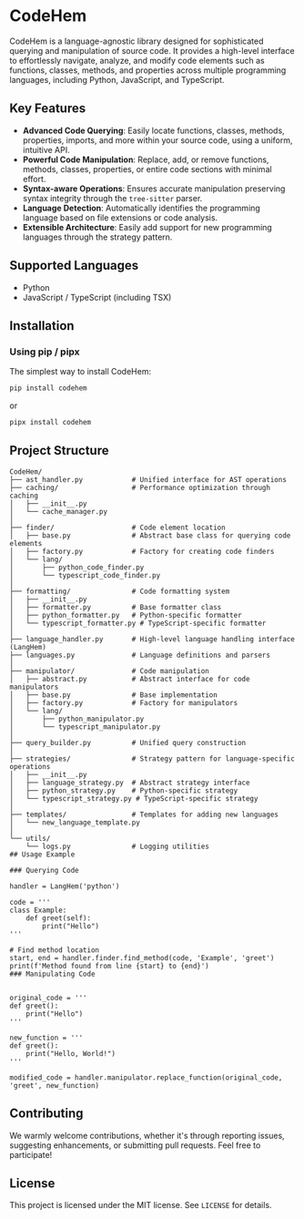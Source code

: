# CodeHem

CodeHem is a language-agnostic library designed for sophisticated querying and manipulation of source code. 
It provides a high-level interface to effortlessly navigate, analyze, and modify code elements such as functions, 
classes, methods, and properties across multiple programming languages, including Python, JavaScript, and TypeScript.

## Key Features

- **Advanced Code Querying**: Easily locate functions, classes, methods, properties, imports, and more within your source code, using a uniform, intuitive API.
- **Powerful Code Manipulation**: Replace, add, or remove functions, methods, classes, properties, or entire code sections with minimal effort.
- **Syntax-aware Operations**: Ensures accurate manipulation preserving syntax integrity through the `tree-sitter` parser.
- **Language Detection**: Automatically identifies the programming language based on file extensions or code analysis.
- **Extensible Architecture**: Easily add support for new programming languages through the strategy pattern.

## Supported Languages

- Python
- JavaScript / TypeScript (including TSX)

## Installation

### Using pip / pipx

The simplest way to install CodeHem:

```bash
pip install codehem
````
or

```bash
pipx install codehem
````

## Project Structure

```
CodeHem/
├── ast_handler.py            # Unified interface for AST operations
├── caching/                  # Performance optimization through caching
│   ├── __init__.py
│   └── cache_manager.py
│
├── finder/                   # Code element location
│   ├── base.py               # Abstract base class for querying code elements
│   ├── factory.py            # Factory for creating code finders
│   └── lang/
│       ├── python_code_finder.py
│       └── typescript_code_finder.py
│
├── formatting/               # Code formatting system
│   ├── __init__.py
│   ├── formatter.py          # Base formatter class
│   ├── python_formatter.py   # Python-specific formatter
│   └── typescript_formatter.py # TypeScript-specific formatter
│
├── language_handler.py       # High-level language handling interface (LangHem)
├── languages.py              # Language definitions and parsers
│
├── manipulator/              # Code manipulation
│   ├── abstract.py           # Abstract interface for code manipulators
│   ├── base.py               # Base implementation
│   ├── factory.py            # Factory for manipulators
│   └── lang/
│       ├── python_manipulator.py
│       └── typescript_manipulator.py
│
├── query_builder.py          # Unified query construction
│
├── strategies/               # Strategy pattern for language-specific operations
│   ├── __init__.py
│   ├── language_strategy.py  # Abstract strategy interface
│   ├── python_strategy.py    # Python-specific strategy
│   └── typescript_strategy.py # TypeScript-specific strategy
│
├── templates/                # Templates for adding new languages
│   └── new_language_template.py
│
└── utils/
    └── logs.py               # Logging utilities
## Usage Example

### Querying Code

handler = LangHem('python')

code = '''
class Example:
    def greet(self):
        print("Hello")
'''

# Find method location
start, end = handler.finder.find_method(code, 'Example', 'greet')
print(f'Method found from line {start} to {end}')
### Manipulating Code


original_code = '''
def greet():
    print("Hello")
'''

new_function = '''
def greet():
    print("Hello, World!")
'''

modified_code = handler.manipulator.replace_function(original_code, 'greet', new_function)
```

## Contributing

We warmly welcome contributions, whether it's through reporting issues, suggesting enhancements, or submitting pull requests. Feel free to participate!

## License

This project is licensed under the MIT license. See `LICENSE` for details.